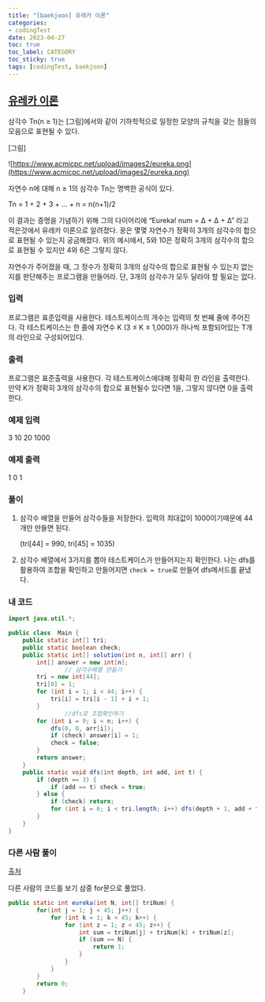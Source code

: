 ```yaml
---
title: "[baekjoon] 유레카 이론"
categories:
- codingTest
date: 2023-04-27
toc: true
toc_label: CATEGORY
toc_sticky: true
tags: [codingTest, baekjoon]
---
```


## [유레카 이론](https://www.acmicpc.net/problem/10448)

삼각수 Tn(n ≥ 1)는 [그림]에서와 같이 기하학적으로 일정한 모양의 규칙을 갖는 점들의 모음으로 표현될 수 있다.

[그림]

![https://www.acmicpc.net/upload/images2/eureka.png](https://www.acmicpc.net/upload/images2/eureka.png)

자연수 n에 대해 n ≥ 1의 삼각수 Tn는 명백한 공식이 있다.

Tn = 1 + 2 + 3 + ... + n = n(n+1)/2

이 결과는 증명을 기념하기 위해 그의 다이어리에 “Eureka! num = Δ + Δ + Δ” 라고 적은것에서 유레카 이론으로 알려졌다. 꿍은 몇몇 자연수가 정확히 3개의 삼각수의 합으로 표현될 수 있는지 궁금해졌다. 위의 예시에서, 5와 10은 정확히 3개의 삼각수의 합으로 표현될 수 있지만 4와 6은 그렇지 않다.

자연수가 주어졌을 때, 그 정수가 정확히 3개의 삼각수의 합으로 표현될 수 있는지 없는지를 판단해주는 프로그램을 만들어라. 단, 3개의 삼각수가 모두 달라야 할 필요는 없다.

### 입력

프로그램은 표준입력을 사용한다. 테스트케이스의 개수는 입력의 첫 번째 줄에 주어진다. 각 테스트케이스는 한 줄에 자연수 K (3 ≤ K ≤ 1,000)가 하나씩 포함되어있는 T개의 라인으로 구성되어있다.

### 출력

프로그램은 표준출력을 사용한다. 각 테스트케이스에대해 정확히 한 라인을 출력한다. 만약 K가 정확히 3개의 삼각수의 합으로 표현될수 있다면 1을, 그렇지 않다면 0을 출력한다.

### 예제 입력

3 10 20 1000

### 예제 출력

1 0 1

### 풀이

1. 삼각수 배열을 만들어 삼각수들을 저장한다. 입력의 최대값이 1000이기때문에 44개만 만들면 된다.
    
    (tri[44] = 990, tri[45] = 1035)
    
2. 삼각수 배열에서 3가지를 뽑아 테스트케이스가 만들어지는지 확인한다. 나는 dfs를 활용하여 조합을 확인하고 만들어지면 `check = true`로 만들어 dfs메서드를 끝냈다.

### 내 코드

```java
import java.util.*;

public class  Main {
    public static int[] tri;
    public static boolean check;
    public static int[] solution(int n, int[] arr) {
        int[] answer = new int[n];
				// 삼각수배열 만들기
        tri = new int[44];
        tri[0] = 1;
        for (int i = 1; i < 44; i++) {
            tri[i] = tri[i - 1] + i + 1;
        }
				//dfs로 조합확인하기
        for (int i = 0; i < n; i++) {
            dfs(0, 0, arr[i]);
            if (check) answer[i] = 1;
            check = false;
        }
        return answer;
    }
    public static void dfs(int depth, int add, int t) {
        if (depth == 3) {
            if (add == t) check = true;
        } else {
            if (check) return;
            for (int i = 0; i < tri.length; i++) dfs(depth + 1, add + tri[i], t);
        }
    }
}
```

### 다른 사람 풀이

[출처](https://tweety1121.tistory.com/entry/%EB%B0%B1%EC%A4%80-10448%EB%B2%88-%EC%9C%A0%EB%A0%88%EC%B9%B4-%EC%9D%B4%EB%A1%A0-%EC%9E%90%EB%B0%94-%ED%92%80%EC%9D%B4)

다른 사람의 코드를 보기 삼중 for문으로 풀었다.

```java
public static int eureka(int N, int[] triNum) {
        for(int j = 1; j < 45; j++) {
            for (int k = 1; k < 45; k++) {
                for (int z = 1; z < 45; z++) {
                    int sum = triNum[j] + triNum[k] + triNum[z];
                    if (sum == N) {
                        return 1;
                    }
                }
            }
        }
        return 0;
    }
```